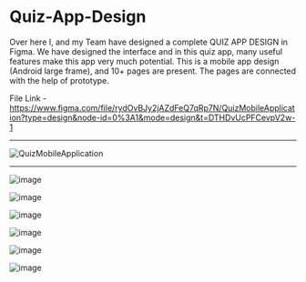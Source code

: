 # Quiz-App-Design
Over here I, and my Team have designed a complete QUIZ APP DESIGN in Figma. We have designed the interface and in this quiz app, many useful features make this app very much potential. This is a mobile app design (Android large frame), and 10+ pages are present. The pages are connected with the help  of prototype.


File Link - https://www.figma.com/file/rydOvBJy2jAZdFeQ7qRp7N/QuizMobileApplication?type=design&node-id=0%3A1&mode=design&t=DTHDvUcPFCevpV2w-1
________________________________________________________________________________________________________


![QuizMobileApplication](https://github.com/bosesupriyo/Quiz-App-Design/assets/124809398/d4045383-998a-49ca-bdca-ea0db9a2d993)


------------------------------------------------------------------------------------------


![image](https://github.com/bosesupriyo/Quiz-App-Design/assets/124809398/6923adca-ee10-4b48-aa09-28665fae37f5)


![image](https://github.com/bosesupriyo/Quiz-App-Design/assets/124809398/31a22c37-33a0-4f1f-9f7e-7e4a3d9a4179)


![image](https://github.com/bosesupriyo/Quiz-App-Design/assets/124809398/f1c442fd-b715-4f2b-959f-e903145ca391)


![image](https://github.com/bosesupriyo/Quiz-App-Design/assets/124809398/e04ce561-9929-4754-9839-d999e184603a)


![image](https://github.com/bosesupriyo/Quiz-App-Design/assets/124809398/92fad4bf-8fe5-4f95-a8c9-26f52b38ee50)


![image](https://github.com/bosesupriyo/Quiz-App-Design/assets/124809398/47f694fa-81e8-42b7-aed0-9402081e76ee)


